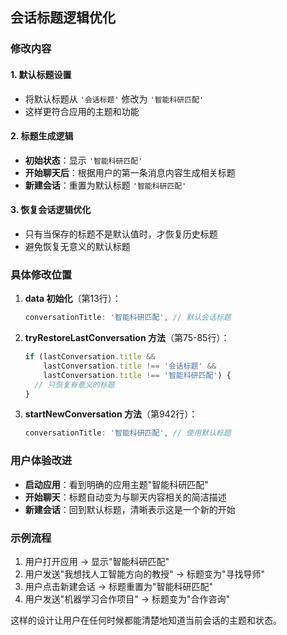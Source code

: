 ## 会话标题逻辑优化

### 修改内容

#### 1. 默认标题设置
- 将默认标题从 `'会话标题'` 修改为 `'智能科研匹配'`
- 这样更符合应用的主题和功能

#### 2. 标题生成逻辑
- **初始状态**：显示 `'智能科研匹配'`
- **开始聊天后**：根据用户的第一条消息内容生成相关标题
- **新建会话**：重置为默认标题 `'智能科研匹配'`

#### 3. 恢复会话逻辑优化
- 只有当保存的标题不是默认值时，才恢复历史标题
- 避免恢复无意义的默认标题

### 具体修改位置

1. **data 初始化**（第13行）：
   ```javascript
   conversationTitle: '智能科研匹配', // 默认会话标题
   ```

2. **tryRestoreLastConversation 方法**（第75-85行）：
   ```javascript
   if (lastConversation.title && 
       lastConversation.title !== '会话标题' && 
       lastConversation.title !== '智能科研匹配') {
     // 只恢复有意义的标题
   }
   ```

3. **startNewConversation 方法**（第942行）：
   ```javascript
   conversationTitle: '智能科研匹配', // 使用默认标题
   ```

### 用户体验改进

- **启动应用**：看到明确的应用主题"智能科研匹配"
- **开始聊天**：标题自动变为与聊天内容相关的简洁描述
- **新建会话**：回到默认标题，清晰表示这是一个新的开始

### 示例流程

1. 用户打开应用 → 显示"智能科研匹配"
2. 用户发送"我想找人工智能方向的教授" → 标题变为"寻找导师"
3. 用户点击新建会话 → 标题重置为"智能科研匹配"
4. 用户发送"机器学习合作项目" → 标题变为"合作咨询"

这样的设计让用户在任何时候都能清楚地知道当前会话的主题和状态。
